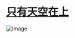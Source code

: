 # [只有天空在上](https://github.com/zfy68/gitblog/issues/55)

![image](https://user-images.githubusercontent.com/37278360/198830514-28899311-8566-41d3-a79d-443d15871068.png)

